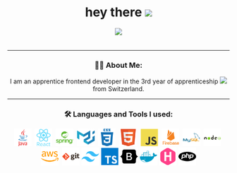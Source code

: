 <div id="header" align="center">
  <h1>
    hey there
    <img src="https://media.giphy.com/media/hvRJCLFzcasrR4ia7z/giphy.gif" width="30px"/>
  </h1>
<div>
 

<div id="header" align="center">
    <img src="https://media.giphy.com/media/HwBlFQZFcAoUcPHZdX/giphy.gif" width="150"/>
</div>

<div id="header" align="center">
  <img src="https://komarev.com/ghpvc/?username=lcmoc&style=flat-square&color=blue" alt=""/>
</div>

---

### :man_technologist: About Me:

  I am an apprentice frontend developer in the 3rd year of apprenticeship <img src="https://media.giphy.com/media/WUlplcMpOCEmTGBtBW/giphy.gif" width="30">   from Switzerland.

---

### :hammer_and_wrench: Languages and Tools I used:
<div>
  <img src="https://github.com/devicons/devicon/blob/master/icons/java/java-original-wordmark.svg" title="Java" alt="Java" width="40" height="40"/>&nbsp;
  <img src="https://github.com/devicons/devicon/blob/master/icons/react/react-original-wordmark.svg" title="React" alt="React" width="40" height="40"/>&nbsp;
  <img src="https://github.com/devicons/devicon/blob/master/icons/spring/spring-original-wordmark.svg" title="Spring" alt="Spring" width="40" height="40"/>&nbsp;
  <img src="https://github.com/devicons/devicon/blob/master/icons/materialui/materialui-original.svg" title="Material UI" alt="Material UI" width="40" height="40"/>&nbsp;
  <img src="https://github.com/devicons/devicon/blob/master/icons/css3/css3-plain-wordmark.svg"  title="CSS3" alt="CSS" width="40" height="40"/>&nbsp;
  <img src="https://github.com/devicons/devicon/blob/master/icons/html5/html5-original.svg" title="HTML5" alt="HTML" width="40" height="40"/>&nbsp;
  <img src="https://github.com/devicons/devicon/blob/master/icons/javascript/javascript-original.svg" title="JavaScript" alt="JavaScript" width="40" height="40"/>&nbsp;
  <img src="https://github.com/devicons/devicon/blob/master/icons/firebase/firebase-plain-wordmark.svg" title="Firebase" alt="Firebase" width="40" height="40"/>&nbsp;
  <img src="https://github.com/devicons/devicon/blob/master/icons/mysql/mysql-original-wordmark.svg" title="MySQL"  alt="MySQL" width="40" height="40"/>&nbsp;
  <img src="https://github.com/devicons/devicon/blob/master/icons/nodejs/nodejs-original-wordmark.svg" title="NodeJS" alt="NodeJS" width="40" height="40"/>&nbsp;
  <img src="https://github.com/devicons/devicon/blob/master/icons/amazonwebservices/amazonwebservices-plain-wordmark.svg" title="AWS" alt="AWS" width="40" height="40"/>&nbsp;
  <img src="https://github.com/devicons/devicon/blob/master/icons/git/git-original-wordmark.svg" title="Git" **alt="Git" width="40" height="40"/>
  <img src="https://github.com/devicons/devicon/blob/master/icons/tailwindcss/tailwindcss-plain.svg" title="Tailwindcss" **alt="Tailwindcss" width="40" height="40"/>
  <img src="https://github.com/devicons/devicon/blob/master/icons/typescript/typescript-plain.svg" title="Typescript" **alt="Typescript" width="40" height="40"/>
  <img src="https://github.com/devicons/devicon/blob/master/icons/bootstrap/bootstrap-plain.svg" title="Bootstrap" **alt="Bootstrap" width="40" height="40"/>
  <img src="https://github.com/devicons/devicon/blob/master/icons/docker/docker-plain.svg" title="Docker" **alt="Docker" width="40" height="40"/>
  <img src="https://github.com/devicons/devicon/blob/master/icons/hugo/hugo-plain.svg" title="Hugo" **alt="Hugo" width="40" height="40"/>
  <img src="https://github.com/devicons/devicon/blob/master/icons/php/php-plain.svg" title="PHP" **alt="PHP" width="40" height="40"/>
</div>
